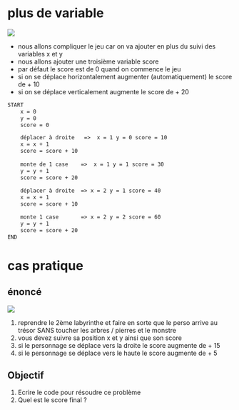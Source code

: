 # plus de variable 

![](https://user.oc-static.com/upload/2022/03/24/16481137434451_FR_4366701_ALGO_STATICS_P1C3-1.jpg)

- nous allons compliquer le jeu car on va ajouter en plus du suivi des variables x et y 
- nous allons ajouter une troisième variable score 
- par défaut le score est de 0 quand on commence le jeu
- si on se déplace horizontalement augmenter (automatiquement) le score de + 10
- si on se déplace verticalement augmente le score de + 20 


```txt
START
    x = 0
    y = 0
    score = 0 

    déplacer à droite   =>  x = 1 y = 0 score = 10 
    x = x + 1
    score = score + 10 
    
    monte de 1 case    =>  x = 1 y = 1 score = 30
    y = y + 1
    score = score + 20 
    
    déplacer à droite  => x = 2 y = 1 score = 40
    x = x + 1
    score = score + 10

    monte 1 case       => x = 2 y = 2 score = 60
    y = y + 1
    score = score + 20
END 
```

# cas pratique 

## énoncé

![](https://user.oc-static.com/upload/2022/03/24/16481140439378_FR_4366701_ALGO_STATICS_P1C3-2.jpg)

1. reprendre le 2ème labyrinthe et faire en sorte que le perso arrive au trésor SANS toucher les arbres / pierres et le monstre
1. vous devez suivre sa position x et y ainsi que son score
1. si le personnage se déplace vers la droite le score augmente de + 15  
1. si le personnage se déplace vers le haute le score augmente de + 5

## Objectif 

1. Ecrire le code pour résoudre ce problème 
1. Quel est le score final ? 
